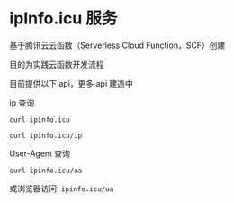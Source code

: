 # ipInfo.icu 服务

基于腾讯云云函数（Serverless Cloud Function，SCF）创建

目的为实践云函数开发流程

目前提供以下 api，更多 api 建造中

ip 查询

`curl ipinfo.icu`

`curl ipinfo.icu/ip`

User-Agent 查询

`curl ipinfo.icu/ua`

或浏览器访问: `ipinfo.icu/ua`
